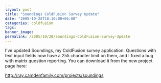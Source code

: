 ```yaml
---
layout: post
title: "Soundings ColdFusion Survey Update"
date: "2005-10-28T18:10:00+06:00"
categories: coldfusion 
tags: 
banner_image: 
permalink: /2005/10/28/Soundings-ColdFusion-Survey-Update
---
```


I've updated Soundings, my ColdFusion survey application. Questions with text input fields now have a 255 character limit on them, and I fixed a bug with matrix question reporting. You can download it from the new project page here:

<a href="http://ray.camdenfamily.com/projects/soundings">http://ray.camdenfamily.com/projects/soundings</a>